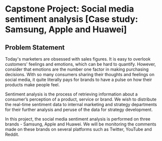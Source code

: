 # Capstone Project: Social media sentiment analysis [Case study: Samsung, Apple and Huawei]

## Problem Statement
Today's marketers are obsessed with sales figures. It is easy to overlook customers' feelings and emotions, which can be hard to quantify. However, consider that emotions are the number one factor in making purchasing decisions. With so many consumers sharing their thoughts and feelings on social media, it quite literally pays for brands to have a pulse on how their products make people feel.

Sentiment analysis is the process of retrieving information about a consumer’s perception of a product, service or brand. We wish to distribute the real-time sentiment data to internal marketing and strategy departments for their further analysis and peruse of the data for strategy development. 

In this project, the social media sentiment analysis is performed on three brands - Samsung, Apple and Huawei. We will be monitoring the comments made on these brands on several platforms such as Twitter, YouTube and Reddit.